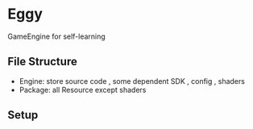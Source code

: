 # Eggy

GameEngine for self-learning

## File Structure

+ Engine: store source code , some dependent SDK , config , shaders
+ Package: all Resource except shaders

## Setup


